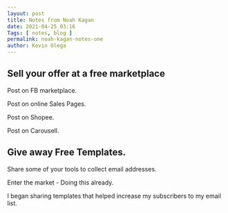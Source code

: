 ```yaml
--- 
layout: post 
title: Notes from Noah Kagan
date: 2021-04-25 03:16
Tags: [ notes, blog ]
permalink: noah-kagan-notes-one
author: Kevin Olega 
--- 
```

## Sell your offer at a free marketplace

Post on FB marketplace.

Post on online Sales Pages.

Post on Shopee.

Post on Carousell.

## Give away Free Templates. 

Share some of your tools to collect email addresses.

Enter the market - Doing this already.

I began sharing templates that helped increase my subscribers to my email list.